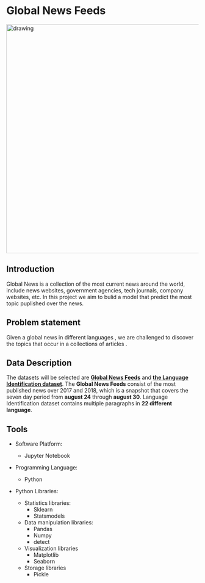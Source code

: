 # Global News Feeds


<img src="https://github.com/samaher21/NLP_Project/blob/main/Picture1.jpg" alt="drawing" width="600"/>


## Introduction

Global News is a collection of the  most current news around the world, include news websites, government agencies, tech journals, company websites, etc.
In this project we aim to bulid a model that predict the most topic puplished over the news.

## Problem statement

Given a global news  in different  languages , we are challenged to discover  the topics that occur in a collections of articles .

## Data Description

The datasets will be selected are [**Global News Feeds**](https://www.kaggle.com/therohk/global-news-week) and [**the Language Identification dataset**](https://www.kaggle.com/zarajamshaid/language-identification-datasst?select=dataset.csv).
The **Global News Feeds** consist of the most published news over 2017 and 2018, which is a snapshot that covers the seven day period from **august 24** through  **august 30**.
Language Identification dataset contains multiple paragraphs in **22 different language**.

## Tools
- Software Platform:

    - Jupyter Notebook
- Programming Language:

    - Python
- Python Libraries:
    - Statistics libraries:
        - Sklearn
        - Statsmodels
    - Data manipulation libraries:
        - Pandas
        - Numpy
        - detect
    - Visualization libraries
        - Matplotlib
        - Seaborn
    - Storage libraries
        - Pickle
